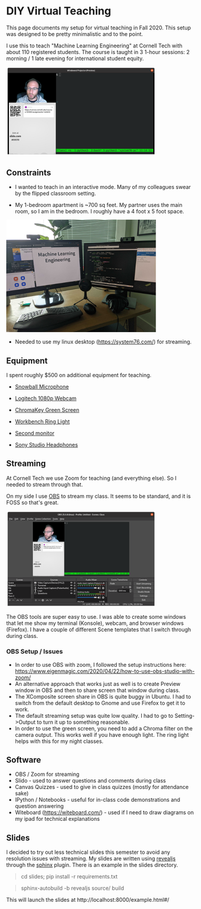 # DIY Virtual Teaching

This page documents my setup for virtual teaching in Fall 2020. This setup was designed to be pretty minimalistic and to the point. 

I use this to teach "Machine Learning Engineering" at Cornell Tech with about 110 registered students. The course is taught in 3 1-hour sessions: 2 morning / 1 late evening for international student equity.

<img src="Screen.png" width=400px>


## Constraints

* I wanted to teach in an interactive mode. Many of my colleagues swear by the flipped classroom setting.

* My 1-bedroom apartment is ~700 sq feet. My partner uses the main room, so I am in the bedroom. I roughly have a 4 foot x 5 foot space. 

<img src="desktop.jpg" width=400px>

* Needed to use my linux desktop (https://system76.com/) for streaming.

## Equipment

I spent roughly $500 on additional equipment for teaching. 

*  <a href="https://www.amazon.com/Blue-Snowball-Condenser-Microphone-Cardioid/dp/B006DIA77E/ref=sr_1_5?crid=275YURS34P97Z&dchild=1&keywords=blue+snowball+mic&qid=1602514615&sprefix=blue+sno%2Caps%2C137&sr=8-5">Snowball Microphone</a>

*  <a href="https://www.amazon.com/Logitech-C920x-Pro-HD-Webcam/dp/B085TFF7M1/ref=asc_df_B085TFF7M1/?tag=hyprod-20&linkCode=df0&hvadid=459641872450&hvpos=&hvnetw=g&hvrand=9866461222765604603&hvpone=&hvptwo=&hvqmt=&hvdev=c&hvdvcmdl=&hvlocint=&hvlocphy=9004331&hvtargid=pla-943627420681&psc=1">Logitech 1080p Webcam </a>

*  <a href="https://www.amazon.com/Neewer-Collapsible-Reversible-Chromakey-Background/dp/B00E89Q5OY/ref=sr_1_4?crid=3M4SA7NOXXFO0&dchild=1&keywords=green+screen&qid=1602514709&s=electronics&sprefix=green%2Celectronics%2C144&sr=1-4">ChromaKey Green Screen</a>

* <a href="https://www.amazon.com/Workbench-Reading-Streaming-Architect-Drafting/dp/B07P1G8CD4/ref=sr_1_20?dchild=1&keywords=usb+ring+light&qid=1602514764&sr=8-20"> Workbench Ring Light</a>

*  <a href="https://www.amazon.com/Dell-Screen-LED-Lit-Monitor-P2419H/dp/B07F8XZN69/ref=sr_1_6?crid=1KXV0WO6KP1FR&dchild=1&keywords=dell+monitor&qid=1602514839&sprefix=dell+%2Caps%2C150&sr=8-6">Second monitor</a>

*  <a href="https://www.amazon.com/Sony-MDR7506-Professional-Diaphragm-Headphone/dp/B000AJIF4E/ref=sr_1_2?crid=398Q1YQ4STQ8Y&dchild=1&keywords=sony+studio+monitor+headphones&qid=1602514906&sprefix=sony+studio+monit%2Caps%2C146&sr=8-2">Sony Studio Headphones</a>


## Streaming

At Cornell Tech we use Zoom for teaching (and everything else). So I needed to stream through that. 

On my side I use <a href="https://obsproject.com/">OBS</a> to stream my class. It seems to be standard, and it is FOSS so that's great. 

<img src="obs.png" width=400px>

The OBS tools are super easy to use. I was able to create some windows that let me show my terminal (Konsole), webcam, and browser windows (Firefox). I have a couple of different Scene templates that I switch through during class. 

### OBS Setup / Issues

* In order to use OBS with zoom, I followed the setup instructions here: https://www.eigenmagic.com/2020/04/22/how-to-use-obs-studio-with-zoom/ 
* An alternative approach that works just as well is to create Preview window in OBS and then to share screen that window during class. 
* The XComposite screen share in OBS is quite buggy in Ubuntu. I had to switch from the default desktop to Gnome and use Firefox to get it to work. 
* The default streaming setup was quite low quality. I had to go to Setting->Output to turn it up to something reasonable. 
* In order to use the green screen, you need to add a Chroma filter on the camera output. This works well if you have enough light. The ring light helps with this for my night classes. 

## Software

* OBS / Zoom for streaming
* Slido - used to answer questions and comments during class
* Canvas Quizzes - used to give in class quizzes (mostly for attendance sake)
* IPython / Notebooks - useful for in-class code demonstrations and question answering
* Witeboard (https://witeboard.com/) - used if I need to draw diagrams on my ipad for technical explanations

## Slides

I decided to try out less technical slides this semester to avoid any resolution issues with streaming. My slides are written using <a href="https://revealjs.com/">revealjs</a> through the <a href="https://pypi.org/project/sphinx-revealjs/">sphinx</a> plugin. There is an example in the slides directory. 

> cd slides; pip install -r requirements.txt

> sphinx-autobuild -b revealjs source/ build

This will launch the slides at http://localhost:8000/example.html#/
